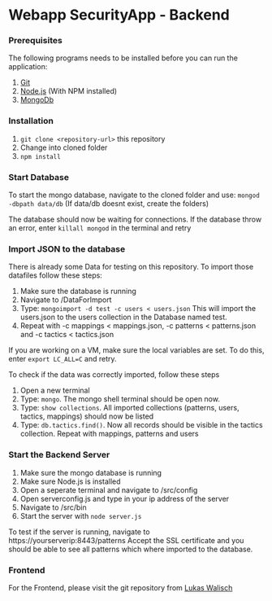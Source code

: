 # Webapp SecurityApp - Backend

### Prerequisites

The following programs needs to be installed before you can run the application:

1. [Git](https://git-scm.com/)
2. [Node.js](https://nodejs.org/en/) (With NPM installed)
3. [MongoDb](https://www.mongodb.com/de)

### Installation

1. `git clone <repository-url>` this repository
2. Change into cloned folder
3. `npm install`

### Start Database

To start the mongo database, navigate to the cloned folder and use:
`mongod -dbpath data/db` (If data/db doesnt exist, create the folders)

The database should now be waiting for connections. 
If the database throw an error, enter `killall mongod` in the terminal and retry


### Import JSON to the database

There is already some Data for testing on this repository. To import those datafiles follow these steps:
1. Make sure the database is running
2. Navigate to /DataForImport
3. Type: `mongoimport -d test -c users < users.json` This will import the users.json to the users collection in the Database named test. 
4. Repeat with -c mappings < mappings.json, -c patterns < patterns.json and -c tactics < tactics.json

If you are working on a VM, make sure the local variables are set. To do this, enter `export LC_ALL=C` and retry.

To check if the data was correctly imported, follow these steps
1. Open a new terminal
2. Type: `mongo`. The mongo shell terminal should be open now.
3. Type: `show collections`. All imported collections (patterns, users, tactics, mappings) should now be listed
3. Type: `db.tactics.find()`. Now all records should be visible in the tactics collection. Repeat with mappings, patterns and users

### Start the Backend Server

1. Make sure the mongo database is running
2. Make sure Node.js is installed
3. Open a seperate terminal and navigate to /src/config
4. Open serverconfig.js and type in your ip address of the server
5. Navigate to /src/bin
6. Start the server with `node server.js`

To test if the server is running, navigate to https://yourserverip:8443/patterns
Accept the SSL certificate and you should be able to see all patterns which where imported to the database.

### Frontend

For the Frontend, please visit the git repository from [Lukas Walisch](https://github.com/LukasWalisch/webapp_securitymappings)
